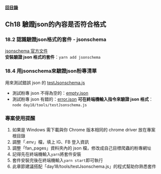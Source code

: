 #### [回目錄](../README.md)
## Ch18	驗證json的內容是否符合格式

### 18.2 認識驗證json格式的套件 - jsonschema
[jsonschema 官方文件](https://github.com/tdegrunt/jsonschema#readme)  
**安裝驗證 json 格式的套件**：`yarn add jsonschema`  

### 18.4 用jsonschema來驗證json粉專清單
用來測試錯誤 json 的 [testJsonschema.js](testJsonschema.js)
* 測試粉專 json 不得為空的：[empty.json](empty.json)
* 測試粉專 json 有錯的：[error.json](error.json)
**可在終端機輸入指令來驗證 json 格式**：`node day18/tools/testJsonschema.js`  

### 專案使用提醒
1.	如果是 Windows 需下載與你 Chrome 版本相同的 chrome driver 放在專案根目錄
2.	調整「.env」檔，填上 IG、FB 登入資訊
3.	調整「fan_pages」資料夾內的 json 檔，修改成自己目標爬蟲的粉專網址
4.	記得先在終端機輸入`yarn`將套件安裝
5.	套件安裝完後在終端機輸入`yarn start`即可執行
6.	此章節建議搭配「day18/tools/testJsonschema.js」的程式幫助你熟悉套件